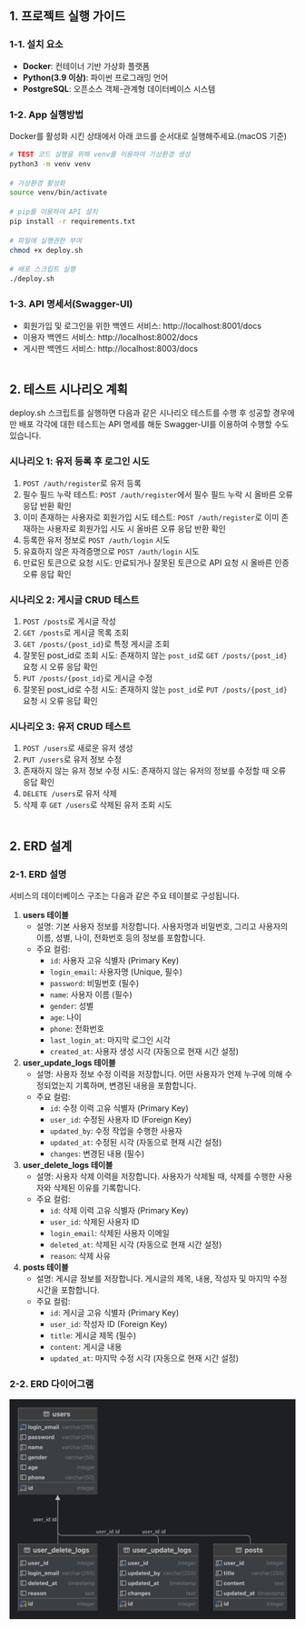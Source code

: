 ## 1. 프로젝트 실행 가이드
### 1-1. 설치 요소
- **Docker**: 컨테이너 기반 가상화 플랫폼
- **Python(3.9 이상)**: 파이썬 프로그래밍 언어
- **PostgreSQL**: 오픈소스 객체-관계형 데이터베이스 시스템

### 1-2. App 실행방법
Docker를 활성화 시킨 상태에서 아래 코드를 순서대로 실행해주세요.(macOS 기준)

```bash
# TEST 코드 실행을 위해 venv를 이용하여 가상환경 생성
python3 -m venv venv

# 가상환경 활성화
source venv/bin/activate

# pip를 이용하여 API 설치
pip install -r requirements.txt

# 파일에 실행권한 부여
chmod +x deploy.sh

# 배포 스크립트 실행
./deploy.sh
```

### 1-3. API 명세서(Swagger-UI)
* 회원가입 및 로그인을 위한 백엔드 서비스: http://localhost:8001/docs
* 이용자 백엔드 서비스: http://localhost:8002/docs
* 게시판 백엔드 서비스: http://localhost:8003/docs
<br/><br/>


## 2. 테스트 시나리오 계획
deploy.sh 스크립트를 실행하면 다음과 같은 시나리오 테스트를 수행 후 성공할 경우에만 배포
각각에 대한 테스트는 API 명세를 해둔 Swagger-UI를 이용하여 수행할 수도 있습니다.

### 시나리오 1: 유저 등록 후 로그인 시도
1. `POST /auth/register`로 유저 등록
2. 필수 필드 누락 테스트: `POST /auth/register`에서 필수 필드 누락 시 올바른 오류 응답 반환 확인
3. 이미 존재하는 사용자로 회원가입 시도 테스트: `POST /auth/register`로 이미 존재하는 사용자로 회원가입 시도 시 올바른 오류 응답 반환 확인
3. 등록한 유저 정보로 `POST /auth/login` 시도
4. 유효하지 않은 자격증명으로 `POST /auth/login` 시도
5. 만료된 토큰으로 요청 시도: 만료되거나 잘못된 토큰으로 API 요청 시 올바른 인증 오류 응답 확인

### 시나리오 2: 게시글 CRUD 테스트
1. `POST /posts`로 게시글 작성
2. `GET /posts`로 게시글 목록 조회
3. `GET /posts/{post_id}`로 특정 게시글 조회
4. 잘못된 post_id로 조회 시도: 존재하지 않는 `post_id`로 `GET /posts/{post_id}` 요청 시 오류 응답 확인
5. `PUT /posts/{post_id}`로 게시글 수정
6. 잘못된 post_id로 수정 시도: 존재하지 않는 `post_id`로 `PUT /posts/{post_id}` 요청 시 오류 응답 확인

### 시나리오 3: 유저 CRUD 테스트
1. `POST /users`로 새로운 유저 생성
2. `PUT /users`로 유저 정보 수정
3. 존재하지 않는 유저 정보 수정 시도: 존재하지 않는 유저의 정보를 수정할 때 오류 응답 확인
4. `DELETE /users`로 유저 삭제
5. 삭제 후 `GET /users`로 삭제된 유저 조회 시도
<br/><br/>

## 2. ERD 설계
### 2-1. ERD 설명
서비스의 데이터베이스 구조는 다음과 같은 주요 테이블로 구성됩니다.

1. **users 테이블**
   - 설명: 기본 사용자 정보를 저장합니다. 사용자명과 비밀번호, 그리고 사용자의 이름, 성별, 나이, 전화번호 등의 정보를 포함합니다.
   - 주요 컬럼:
      - `id`: 사용자 고유 식별자 (Primary Key)
      - `login_email`: 사용자명 (Unique, 필수)
      - `password`: 비밀번호 (필수)
      - `name`: 사용자 이름 (필수)
      - `gender`: 성별
      - `age`: 나이
      - `phone`: 전화번호
      - `last_login_at`: 마지막 로그인 시각
      - `created_at`: 사용자 생성 시각 (자동으로 현재 시간 설정)
2. **user_update_logs 테이블**
   - 설명: 사용자 정보 수정 이력을 저장합니다. 어떤 사용자가 언제 누구에 의해 수정되었는지 기록하며, 변경된 내용을 포함합니다.
   - 주요 컬럼:
      - `id`: 수정 이력 고유 식별자 (Primary Key)
      - `user_id`: 수정된 사용자 ID (Foreign Key)
      - `updated_by`: 수정 작업을 수행한 사용자
      - `updated_at`: 수정된 시각 (자동으로 현재 시간 설정)
      - `changes`: 변경된 내용 (필수)
3. **user_delete_logs 테이블**
   - 설명: 사용자 삭제 이력을 저장합니다. 사용자가 삭제될 때, 삭제를 수행한 사용자와 삭제된 이유를 기록합니다.
   - 주요 컬럼:
      - `id`: 삭제 이력 고유 식별자 (Primary Key)
      - `user_id`: 삭제된 사용자 ID
      - `login_email`: 삭제된 사용자 이메일
      - `deleted_at`: 삭제된 시각 (자동으로 현재 시간 설정)
      - `reason`: 삭제 사유
4. **posts 테이블**
   - 설명: 게시글 정보를 저장합니다. 게시글의 제목, 내용, 작성자 및 마지막 수정 시간을 포함합니다.
   - 주요 컬럼:
      - `id`: 게시글 고유 식별자 (Primary Key)
      - `user_id`: 작성자 ID (Foreign Key)
      - `title`: 게시글 제목 (필수)
      - `content`: 게시글 내용
      - `updated_at`: 마지막 수정 시각 (자동으로 현재 시간 설정)

### 2-2. ERD 다이어그램
![ERD.png](ERD.png)
<br/><br/>